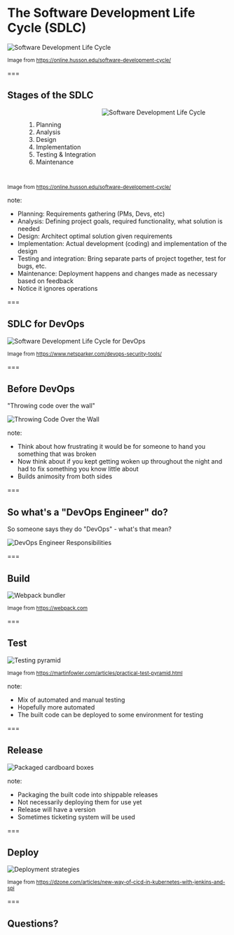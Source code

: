 # The Software Development Life Cycle (SDLC)

<img src="dist/img/sdlc.png" alt="Software Development Life Cycle" class="noborder"/>

<small>Image from https://online.husson.edu/software-development-cycle/</small>

===

## Stages of the SDLC

<div style="display: flex; justify-content: center;">
    <ol style="padding: 1em;">
        <li>Planning</li>
        <li>Analysis</li>
        <li>Design</li>
        <li>Implementation</li>
        <li>Testing & Integration</li>
        <li>Maintenance</li>
    </ol>
    <img src="dist/img/sdlc.png" alt="Software Development Life Cycle" class="noborder" style=""/>
</div>

<small>Image from https://online.husson.edu/software-development-cycle/</small>

note:
- Planning: Requirements gathering (PMs, Devs, etc)
- Analysis: Defining project goals, required functionality, what solution is needed
- Design: Architect optimal solution given requirements
- Implementation: Actual development (coding) and implementation of the design
- Testing and integration: Bring separate parts of project together, test for bugs, etc.
- Maintenance: Deployment happens and changes made as necessary based on feedback
- Notice it ignores operations

===

## SDLC for DevOps

<img src="dist/img/sdlc-devops.png" alt="Software Development Life Cycle for DevOps" class="noborder"/>

<small>Image from https://www.netsparker.com/devops-security-tools/</small>

===

## Before DevOps

"Throwing code over the wall"

<img src="dist/img/sdlc-devops-wall.png" alt="Throwing Code Over the Wall" class="noborder"/>

note:
- Think about how frustrating it would be for someone to hand you something that was broken
- Now think about if you kept getting woken up throughout the night and had to fix something you know little about
- Builds animosity from both sides

===

## So what's a "DevOps Engineer" do?

So someone says they do "DevOps" - what's that mean?

<img src="dist/img/sdlc-devops-engineer.png" alt="DevOps Engineer Responsibilities" class="noborder"/>

===

## Build

<img src="dist/img/webpack.png" alt="Webpack bundler" class="noborder"/>

<small>Image from https://webpack.com</small>

===

## Test

<img src="dist/img/test-pyramid.png" alt="Testing pyramid" class="noborder"/>

<small>Image from https://martinfowler.com/articles/practical-test-pyramid.html</small>

note:
- Mix of automated and manual testing
- Hopefully more automated
- The built code can be deployed to some environment for testing

===

## Release

<img src="dist/img/boxes.jpg" alt="Packaged cardboard boxes" class="noborder"/>

note:
- Packaging the built code into shippable releases
- Not necessarily deploying them for use yet
- Release will have a version
- Sometimes ticketing system will be used

===

## Deploy

<img src="dist/img/spinnaker.png" alt="Deployment strategies" class="noborder"/>

<small>Image from https://dzone.com/articles/new-way-of-cicd-in-kubernetes-with-jenkins-and-spi</small>

===

## Questions?
